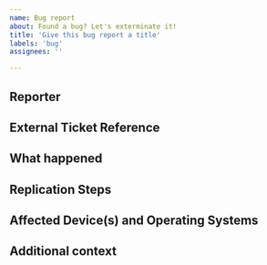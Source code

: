 ```yaml
---
name: Bug report
about: Found a bug? Let's exterminate it!
title: 'Give this bug report a title'
labels: 'bug'
assignees: ''

---
```


## Reporter
<!--Who should we contact if we need more info? i.e. SpaceMan - spaceman@gloveboxapp.com-->


## External Ticket Reference
<!--If you have an external ticket number (i.e. HubSpot) enter it here for reference.-->


## What happened
<!--Please explain what happened and what you expected to happen.-->


## Replication Steps
<!--Please provide steps to replicate the issue. If you have a video (i.e. Loom) or screenshots please add them here.-->


## Affected Device(s) and Operating Systems
<!--What devices (i.e. iPhone, Android Tablet, Desktop Web) and Operating Systems (i.e. MacOS, Linux, Windows, iOS) are you seeing the issue?-->


## Additional context
<!--Please copy and paste any relevant log output or prodive additional context here.-->

